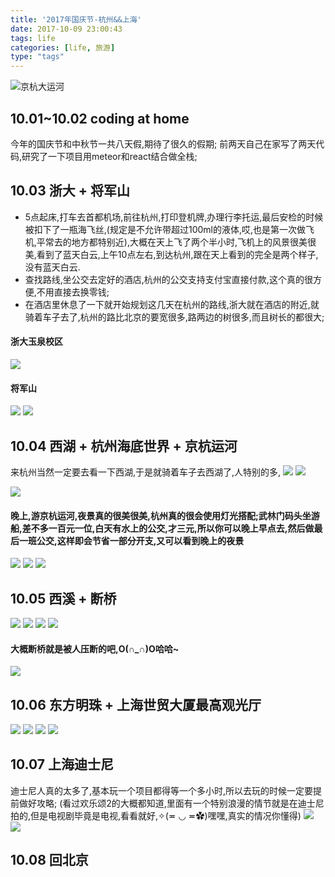 ```yaml
---
title: '2017年国庆节-杭州&&上海'
date: 2017-10-09 23:00:43
tags: life
categories: [life, 旅游]
type: "tags"
---
```

![京杭大运河](https://cdn.wangyaxing.cn/IMG_yunhe.JPG)

<!--more-->
## 10.01~10.02 coding at home
今年的国庆节和中秋节一共八天假,期待了很久的假期;
前两天自己在家写了两天代码,研究了一下项目用meteor和react结合做全栈;

## 10.03 浙大 + 将军山
- 5点起床,打车去首都机场,前往杭州,打印登机牌,办理行李托运,最后安检的时候被扣下了一瓶海飞丝,(规定是不允许带超过100ml的液体,哎,也是第一次做飞机,平常去的地方都特别近),大概在天上飞了两个半小时,飞机上的风景很美很美,看到了蓝天白云,上午10点左右,到达杭州,跟在天上看到的完全是两个样子,没有蓝天白云.
- 查找路线,坐公交去定好的酒店,杭州的公交支持支付宝直接付款,这个真的很方便,不用直接去换零钱;
- 在酒店里休息了一下就开始规划这几天在杭州的路线,浙大就在酒店的附近,就骑着车子去了,杭州的路比北京的要宽很多,路两边的树很多,而且树长的都很大;

#### 浙大玉泉校区
![](https://cdn.wangyaxing.cn/IMG_zd.jpg)
#### 将军山
![](https://cdn.wangyaxing.cn/IMG_jjs.jpg)
![](https://cdn.wangyaxing.cn/IMG_sd.jpg)

## 10.04 西湖 + 杭州海底世界 + 京杭运河
来杭州当然一定要去看一下西湖,于是就骑着车子去西湖了,人特别的多,
![](https://cdn.wangyaxing.cn/IMG_xh.jpg)
![](https://cdn.wangyaxing.cn/IMG_leifeng.JPG)

![](https://cdn.wangyaxing.cn/hd.jpg)

#### 晚上,游京杭运河,夜景真的很美很美,杭州真的很会使用灯光搭配;武林门码头坐游船,差不多一百元一位,白天有水上的公交,才三元,所以你可以晚上早点去,然后做最后一班公交,这样即会节省一部分开支,又可以看到晚上的夜景
![](https://cdn.wangyaxing.cn/IMG_yunhe1.JPG)
![](https://cdn.wangyaxing.cn/IMG_yunhe2.JPG)
![](https://cdn.wangyaxing.cn/IMG_yunhe3.JPG)

## 10.05 西溪 + 断桥
![](https://cdn.wangyaxing.cn/XIXI.jpg)
![](https://cdn.wangyaxing.cn/IMG_xixi.JPG)
![](https://cdn.wangyaxing.cn/IMG_xixi1.JPG)
![](https://cdn.wangyaxing.cn/IMG_xixi2.JPG)
#### 大概断桥就是被人压断的吧,O(∩_∩)O哈哈~
![](https://cdn.wangyaxing.cn/IMG_duanqiao.jpeg)


## 10.06 东方明珠 + 上海世贸大厦最高观光厅
![](https://cdn.wangyaxing.cn/IMG_sh.jpeg)
![](https://cdn.wangyaxing.cn/IMG_sh1.jpeg)
![](https://cdn.wangyaxing.cn/IMG_sh2.JPG)
![](https://cdn.wangyaxing.cn/IMG_sh3.JPG)

## 10.07 上海迪士尼
迪士尼人真的太多了,基本玩一个项目都得等一个多小时,所以去玩的时候一定要提前做好攻略;
(看过欢乐颂2的大概都知道,里面有一个特别浪漫的情节就是在迪士尼拍的,但是电视剧毕竟是电视,看看就好,✧(≖ ◡ ≖✿)嘿嘿,真实的情况你懂得)
![](https://cdn.wangyaxing.cn/IMG_dsn1.jpg)
![](https://cdn.wangyaxing.cn/IMG_dsn.jpg)

## 10.08 回北京



